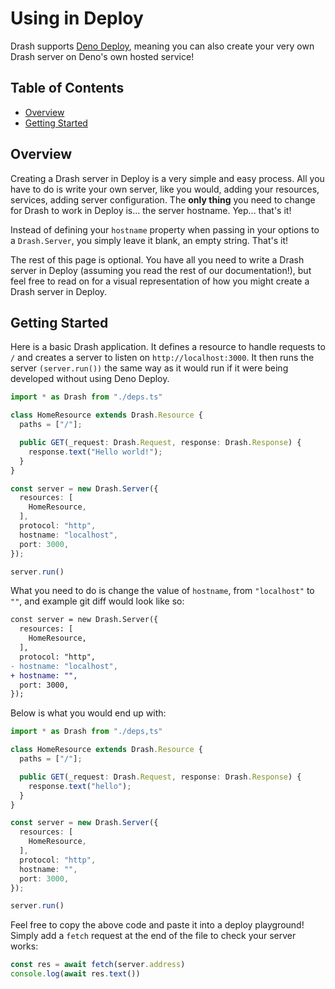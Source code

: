 # Using in Deploy

Drash supports [Deno Deploy](https://deno.com/deploy/), meaning you can also create your very own Drash server on Deno's own hosted service! 

## Table of Contents

* [Overview](#overview)
* [Getting Started](#getting-started)

## Overview

Creating a Drash server in Deploy is a very simple and easy process. All you have to do is write your own server, like you would, adding your resources, services, adding server configuration. The **only thing** you need to change for Drash to work in Deploy is... the server hostname. Yep... that's it! 

Instead of defining your `hostname` property when passing in your options to a `Drash.Server`, you simply leave it blank, an empty string. That's it!

The rest of this page is optional. You have all you need to write a Drash server in Deploy (assuming you read the rest of our documentation!), but feel free to read on for a visual representation of how you might create a Drash server in Deploy.

## Getting Started

Here is a basic Drash application. It defines a resource to handle requests to `/` and creates a server to listen on `http://localhost:3000`. It then runs the server `(server.run())` the same way as it would run if it were being developed without using Deno Deploy.

```typescript
import * as Drash from "./deps.ts"

class HomeResource extends Drash.Resource {
  paths = ["/"];

  public GET(_request: Drash.Request, response: Drash.Response) {
    response.text("Hello world!");
  }
}

const server = new Drash.Server({
  resources: [
    HomeResource,
  ],
  protocol: "http",
  hostname: "localhost",
  port: 3000,
});

server.run()
```

What you need to do is change the value of `hostname`, from `"localhost"` to `""`, and example git diff would look like so:

```diff
const server = new Drash.Server({
  resources: [
    HomeResource,
  ],
  protocol: "http",
- hostname: "localhost",
+ hostname: "",
  port: 3000,
});
```

Below is what you would end up with:

```typescript
import * as Drash from "./deps,ts"

class HomeResource extends Drash.Resource {
  paths = ["/"];

  public GET(_request: Drash.Request, response: Drash.Response) {
    response.text("hello");
  }
}

const server = new Drash.Server({
  resources: [
    HomeResource,
  ],
  protocol: "http",
  hostname: "",
  port: 3000,
});

server.run()
```

Feel free to copy the above code and paste it into a deploy playground! Simply add a `fetch` request at the end of the file to check your server works:

```typescript
const res = await fetch(server.address)
console.log(await res.text())
```